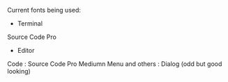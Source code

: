 Current fonts being used:

* Terminal

Source Code Pro

* Editor

Code            : Source Code Pro Mediumn 
Menu and others : Dialog (odd but good looking)
